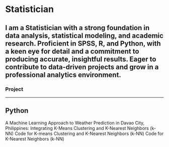 # Statistician
I am a Statistician with a strong foundation in data analysis, statistical modeling, and academic research. Proficient in SPSS, R, and Python, with a keen eye for detail and a commitment to producing accurate, insightful results. Eager to contribute to data-driven projects and grow in a professional analytics environment.
---
### Project
---
## Python
A Machine Learning Approach to Weather Prediction in Davao City, Philippines: Integrating K-Means Clustering and K-Nearest Neighbors (k-NN)
Code for K-means Clustering and K-Nearest Neighbors (k-NN)
Code for K-Nearest Neighbors (k-NN)
